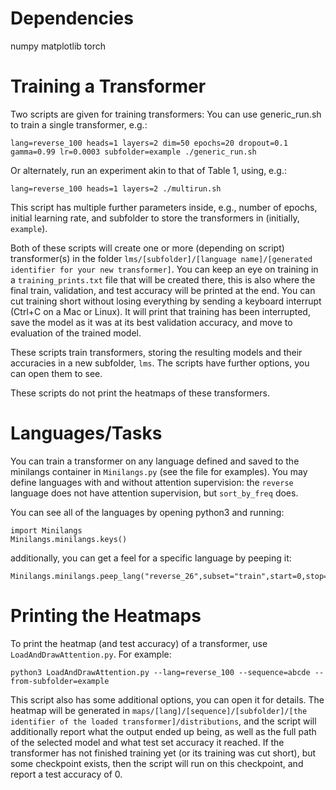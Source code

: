 # Dependencies
numpy
matplotlib
torch

# Training a Transformer
Two scripts are given for training transformers:
You can use generic_run.sh to train a single transformer, e.g.:
```
lang=reverse_100 heads=1 layers=2 dim=50 epochs=20 dropout=0.1 gamma=0.99 lr=0.0003 subfolder=example ./generic_run.sh
````

Or alternately, run an experiment akin to that of Table 1, using, e.g.:
```
lang=reverse_100 heads=1 layers=2 ./multirun.sh
```
This script has multiple further parameters inside, e.g., number of epochs, initial learning rate, and subfolder to store the transformers in (initially, `example`).

Both of these scripts will create one or more (depending on script) transformer(s) in the folder `lms/[subfolder]/[language name]/[generated identifier for your new transformer]`. You can keep an eye on training in a `training_prints.txt` file that will be created there, this is also where the final train, validation, and test accuracy will be printed at the end.
You can cut training short without losing everything by sending a keyboard interrupt (Ctrl+C on a Mac or Linux). It will print that training has been interrupted, save the model as it was at its best validation accuracy, and move to evaluation of the trained model. 

These scripts train transformers, storing the resulting models and their accuracies in a new subfolder, `lms`. The scripts have further options, you can open them to see.

These scripts do not print the heatmaps of these transformers.

#  Languages/Tasks
You can train a transformer on any language defined and saved to the minilangs container in `Minilangs.py` (see the file for examples). You may define languages with and without attention supervision: the `reverse` language does not have attention supervision, but `sort_by_freq` does. 

You can see all of the languages by opening python3 and running:
```
import Minilangs
Minilangs.minilangs.keys()
```
additionally, you can get a feel for a specific language by peeping it:
```
Minilangs.minilangs.peep_lang("reverse_26",subset="train",start=0,stop=10)
```



# Printing the Heatmaps
To print the heatmap (and test accuracy) of a transformer, use `LoadAndDrawAttention.py`. For example:
```
python3 LoadAndDrawAttention.py --lang=reverse_100 --sequence=abcde --from-subfolder=example
```
This script also has some additional options, you can open it for details.
The heatmap will be generated in `maps/[lang]/[sequence]/[subfolder]/[the identifier of the loaded transformer]/distributions`, and the script will additionally report what the output ended up being, as well as the full path of the selected model and what test set accuracy it reached.
If the transformer has not finished training yet (or its training was cut short), but some checkpoint exists, then the script will run on this checkpoint, and report a test accuracy of 0.


